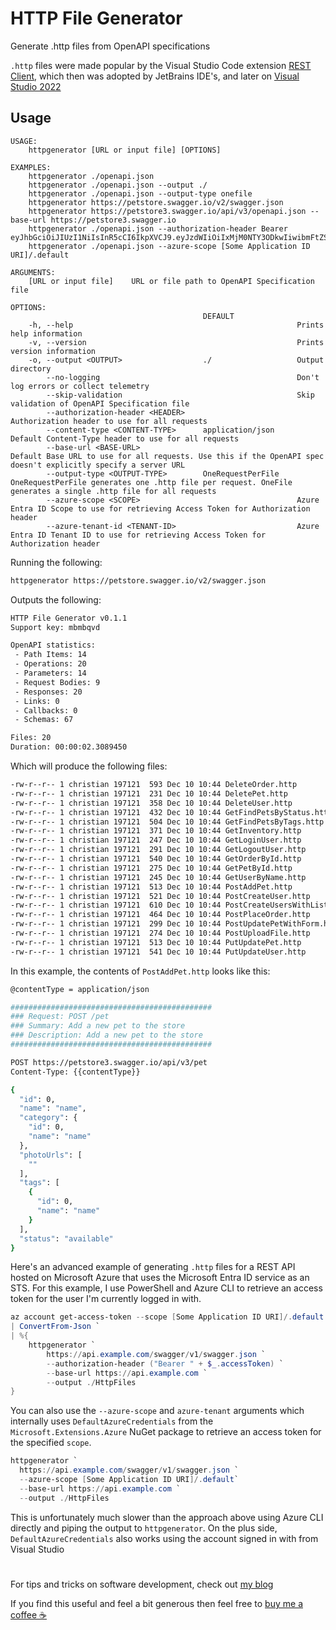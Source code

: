 # HTTP File Generator

Generate .http files from OpenAPI specifications

`.http` files were made popular by the Visual Studio Code extension [REST Client](https://marketplace.visualstudio.com/items?itemName=humao.rest-client), which then was adopted by JetBrains IDE's, and later on [Visual Studio 2022](https://marketplace.visualstudio.com/items?itemName=MadsKristensen.RestClient)

## Usage

```pwsh
USAGE:
    httpgenerator [URL or input file] [OPTIONS]

EXAMPLES:
    httpgenerator ./openapi.json
    httpgenerator ./openapi.json --output ./
    httpgenerator ./openapi.json --output-type onefile
    httpgenerator https://petstore.swagger.io/v2/swagger.json
    httpgenerator https://petstore3.swagger.io/api/v3/openapi.json --base-url https://petstore3.swagger.io
    httpgenerator ./openapi.json --authorization-header Bearer eyJhbGciOiJIUzI1NiIsInR5cCI6IkpXVCJ9.eyJzdWIiOiIxMjM0NTY3ODkwIiwibmFtZSI6IkpvaG4gRG9lIiwiaWF0IjoxNTE2MjM5MDIyfQ.SflKxwRJSMeKKF2QT4fwpMeJf36POk6yJV_adQssw5c
    httpgenerator ./openapi.json --azure-scope [Some Application ID URI]/.default

ARGUMENTS:
    [URL or input file]    URL or file path to OpenAPI Specification file

OPTIONS:
                                           DEFAULT                                                                                                                            
    -h, --help                                                  Prints help information                                                                                       
    -v, --version                                               Prints version information                                                                                    
    -o, --output <OUTPUT>                  ./                   Output directory                                                                                              
        --no-logging                                            Don't log errors or collect telemetry                                                                         
        --skip-validation                                       Skip validation of OpenAPI Specification file                                                                 
        --authorization-header <HEADER>                         Authorization header to use for all requests                                                                  
        --content-type <CONTENT-TYPE>      application/json     Default Content-Type header to use for all requests                                                           
        --base-url <BASE-URL>                                   Default Base URL to use for all requests. Use this if the OpenAPI spec doesn't explicitly specify a server URL
        --output-type <OUTPUT-TYPE>        OneRequestPerFile    OneRequestPerFile generates one .http file per request. OneFile generates a single .http file for all requests
        --azure-scope <SCOPE>                                   Azure Entra ID Scope to use for retrieving Access Token for Authorization header                              
        --azure-tenant-id <TENANT-ID>                           Azure Entra ID Tenant ID to use for retrieving Access Token for Authorization header                          
```

Running the following:

```sh
httpgenerator https://petstore.swagger.io/v2/swagger.json
```

Outputs the following:

```sh
HTTP File Generator v0.1.1
Support key: mbmbqvd

OpenAPI statistics:
 - Path Items: 14
 - Operations: 20
 - Parameters: 14
 - Request Bodies: 9
 - Responses: 20
 - Links: 0
 - Callbacks: 0
 - Schemas: 67

Files: 20
Duration: 00:00:02.3089450
```

Which will produce the following files:

```sh
-rw-r--r-- 1 christian 197121  593 Dec 10 10:44 DeleteOrder.http        
-rw-r--r-- 1 christian 197121  231 Dec 10 10:44 DeletePet.http
-rw-r--r-- 1 christian 197121  358 Dec 10 10:44 DeleteUser.http
-rw-r--r-- 1 christian 197121  432 Dec 10 10:44 GetFindPetsByStatus.http
-rw-r--r-- 1 christian 197121  504 Dec 10 10:44 GetFindPetsByTags.http  
-rw-r--r-- 1 christian 197121  371 Dec 10 10:44 GetInventory.http       
-rw-r--r-- 1 christian 197121  247 Dec 10 10:44 GetLoginUser.http       
-rw-r--r-- 1 christian 197121  291 Dec 10 10:44 GetLogoutUser.http      
-rw-r--r-- 1 christian 197121  540 Dec 10 10:44 GetOrderById.http
-rw-r--r-- 1 christian 197121  275 Dec 10 10:44 GetPetById.http
-rw-r--r-- 1 christian 197121  245 Dec 10 10:44 GetUserByName.http
-rw-r--r-- 1 christian 197121  513 Dec 10 10:44 PostAddPet.http
-rw-r--r-- 1 christian 197121  521 Dec 10 10:44 PostCreateUser.http
-rw-r--r-- 1 christian 197121  610 Dec 10 10:44 PostCreateUsersWithListInput.http
-rw-r--r-- 1 christian 197121  464 Dec 10 10:44 PostPlaceOrder.http
-rw-r--r-- 1 christian 197121  299 Dec 10 10:44 PostUpdatePetWithForm.http
-rw-r--r-- 1 christian 197121  274 Dec 10 10:44 PostUploadFile.http
-rw-r--r-- 1 christian 197121  513 Dec 10 10:44 PutUpdatePet.http
-rw-r--r-- 1 christian 197121  541 Dec 10 10:44 PutUpdateUser.http
```

In this example, the contents of `PostAddPet.http` looks like this:

```sh
@contentType = application/json

#############################################
### Request: POST /pet
### Summary: Add a new pet to the store
### Description: Add a new pet to the store
#############################################

POST https://petstore3.swagger.io/api/v3/pet
Content-Type: {{contentType}}

{
  "id": 0,
  "name": "name",
  "category": {
    "id": 0,
    "name": "name"
  },
  "photoUrls": [
    ""
  ],
  "tags": [
    {
      "id": 0,
      "name": "name"
    }
  ],
  "status": "available"
}
```

Here's an advanced example of generating `.http` files for a REST API hosted on Microsoft Azure that uses the Microsoft Entra ID service as an STS. For this example, I use PowerShell and Azure CLI to retrieve an access token for the user I'm currently logged in with.

```powershell
az account get-access-token --scope [Some Application ID URI]/.default `
| ConvertFrom-Json `
| %{
    httpgenerator `
        https://api.example.com/swagger/v1/swagger.json `
        --authorization-header ("Bearer " + $_.accessToken) `
        --base-url https://api.example.com `
        --output ./HttpFiles 
}
```

You can also use the `--azure-scope` and `azure-tenant` arguments which internally uses `DefaultAzureCredentials` from the `Microsoft.Extensions.Azure` NuGet package to retrieve an access token for the specified `scope`.

```powershell
httpgenerator `
  https://api.example.com/swagger/v1/swagger.json `
  --azure-scope [Some Application ID URI]/.default`
  --base-url https://api.example.com `
  --output ./HttpFiles 
```

This is unfortunately much slower than the approach above using Azure CLI directly and piping the output to `httpgenerator`. On the plus side, `DefaultAzureCredentials` also works using the account signed in with from Visual Studio

#

For tips and tricks on software development, check out [my blog](https://christianhelle.com)

If you find this useful and feel a bit generous then feel free to [buy me a coffee ☕](https://www.buymeacoffee.com/christianhelle)
